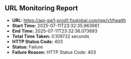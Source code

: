 ## URL Monitoring Report

- **URL:** https://api-gw1-prod1.fisglobal.com/gw/v1/health
- **Start Time:** 2025-07-11T23:32:35.963961
- **End Time:** 2025-07-11T23:32:36.073693
- **Total Time Taken:** 0.109732 seconds
- **HTTP Status Code:** 403
- **Status:** Failure
- **Failure Reason:** HTTP Status Code: 403
